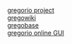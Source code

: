 [gregorio project](http://gregorio-project.github.io/gabc/index.html)  
[gregowiki](http://gregoriochant.org/dokuwiki/doku.php)  
[gregobase](https://gregobase.selapa.net/scores.php)  
[gregorio online GUI](http://apps.illuminarepublications.com/gregorio/)  
